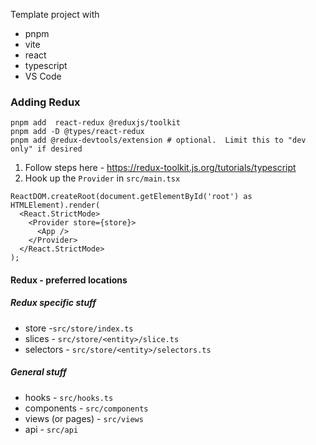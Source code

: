 Template project with

- pnpm
- vite
- react
- typescript
- VS Code

### Adding Redux

```
pnpm add  react-redux @reduxjs/toolkit
pnpm add -D @types/react-redux
pnpm add @redux-devtools/extension # optional.  Limit this to "dev only" if desired
```

1. Follow steps here - https://redux-toolkit.js.org/tutorials/typescript
2. Hook up the `Provider` in `src/main.tsx`

```
ReactDOM.createRoot(document.getElementById('root') as HTMLElement).render(
  <React.StrictMode>
    <Provider store={store}>
      <App />
    </Provider>
  </React.StrictMode>
);
```



#### Redux - preferred locations

##### Redux specific stuff
* store -`src/store/index.ts`
* slices - `src/store/<entity>/slice.ts`
* selectors - `src/store/<entity>/selectors.ts`

##### General stuff

* hooks - `src/hooks.ts`
* components - `src/components`
* views (or pages) - `src/views` 
* api - `src/api`



